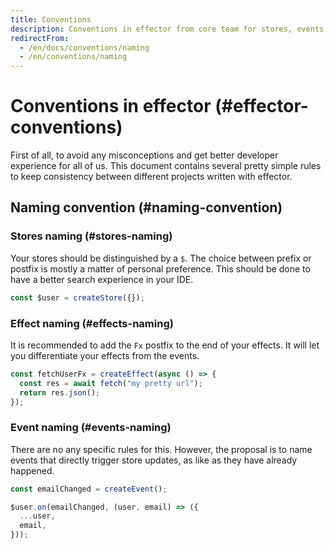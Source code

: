 ```yaml
---
title: Conventions
description: Conventions in effector from core team for stores, events and effects
redirectFrom:
  - /en/docs/conventions/naming
  - /en/conventions/naming
---
```


# Conventions in effector (#effector-conventions)

First of all, to avoid any misconceptions and get better developer experience for all of us. This document contains several pretty simple rules to keep consistency between different projects written with effector.

## Naming convention (#naming-convention)

### Stores naming (#stores-naming)

Your stores should be distinguished by a `$`. The choice between prefix or postfix is mostly a matter of personal preference. This should be done to have a better search experience in your IDE.

```js
const $user = createStore({});
```

### Effect naming (#effects-naming)

It is recommended to add the `Fx` postfix to the end of your effects. It will let you differentiate your effects from the events.

```js
const fetchUserFx = createEffect(async () => {
  const res = await fetch("my pretty url");
  return res.json();
});
```

### Event naming (#events-naming)

There are no any specific rules for this. However, the proposal is to name events that directly trigger store updates, as like as they have already happened.

```js
const emailChanged = createEvent();

$user.on(emailChanged, (user, email) => ({
  ...user,
  email,
}));
```
